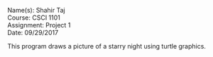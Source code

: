 Name(s): Shahir Taj</br>
Course: CSCI 1101</br>
Assignment: Project 1</br>
Date: 09/29/2017
 
This program draws a picture of a starry night using turtle graphics.
